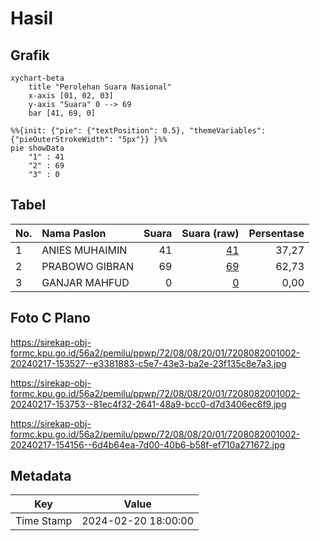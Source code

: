 # Hasil

## Grafik

```mermaid
xychart-beta
    title "Perolehan Suara Nasional"
    x-axis [01, 02, 03]
    y-axis "Suara" 0 --> 69
    bar [41, 69, 0]
```

```mermaid
%%{init: {"pie": {"textPosition": 0.5}, "themeVariables": {"pieOuterStrokeWidth": "5px"}} }%%
pie showData
    "1" : 41
    "2" : 69
    "3" : 0
```

## Tabel

| No. | Nama Paslon    | Suara | Suara (raw) | Persentase |
|:--- |:-------------- | -----:| -----------:| ----------:|
| 1   | ANIES MUHAIMIN | 41    | [41][p-1]   | 37,27      |
| 2   | PRABOWO GIBRAN | 69    | [69][p-2]   | 62,73      |
| 3   | GANJAR MAHFUD  | 0     | [0][p-3]    | 0,00       |


[p-1]: https://github.com/gigit-pemilu/pemilu-2024/blob/main/pilpres/hitung-suara/sub/72-sulawesi-tengah/sub/08-parigi-moutong/sub/08-kasimbar/sub/2001-kasimbar/sub/002-tps/sub/paslon-1.txt
[p-2]: https://github.com/gigit-pemilu/pemilu-2024/blob/main/pilpres/hitung-suara/sub/72-sulawesi-tengah/sub/08-parigi-moutong/sub/08-kasimbar/sub/2001-kasimbar/sub/002-tps/sub/paslon-2.txt
[p-3]: https://github.com/gigit-pemilu/pemilu-2024/blob/main/pilpres/hitung-suara/sub/72-sulawesi-tengah/sub/08-parigi-moutong/sub/08-kasimbar/sub/2001-kasimbar/sub/002-tps/sub/paslon-3.txt

## Foto C Plano

https://sirekap-obj-formc.kpu.go.id/56a2/pemilu/ppwp/72/08/08/20/01/7208082001002-20240217-153527--e3381883-c5e7-43e3-ba2e-23f135c8e7a3.jpg

https://sirekap-obj-formc.kpu.go.id/56a2/pemilu/ppwp/72/08/08/20/01/7208082001002-20240217-153753--81ec4f32-2641-48a9-bcc0-d7d3406ec6f9.jpg

https://sirekap-obj-formc.kpu.go.id/56a2/pemilu/ppwp/72/08/08/20/01/7208082001002-20240217-154156--6d4b64ea-7d00-40b6-b58f-ef710a271672.jpg


## Metadata

| Key        | Value               |
| ---------- | ------------------- |
| Time Stamp | 2024-02-20 18:00:00 |



